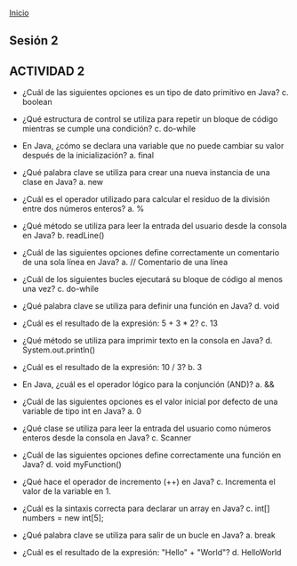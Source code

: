 <!-- No borrar o modificar -->
[Inicio](./index.md)

## Sesión 2


<!-- Su documentación aquí -->
## ACTIVIDAD 2
 - ¿Cuál de las siguientes opciones es un tipo de dato primitivo en Java?
c. boolean

- ¿Qué estructura de control se utiliza para repetir un bloque de código mientras se cumple una condición?
c. do-while

- En Java, ¿cómo se declara una variable que no puede cambiar su valor después de la inicialización?
a. final

- ¿Qué palabra clave se utiliza para crear una nueva instancia de una clase en Java?
a. new
- ¿Cuál es el operador utilizado para calcular el residuo de la división entre dos números enteros?
a. %
- ¿Qué método se utiliza para leer la entrada del usuario desde la consola en Java?
b. readLine()

- ¿Cuál de las siguientes opciones define correctamente un comentario de una sola línea en Java?
a. // Comentario de una línea

- ¿Cuál de los siguientes bucles ejecutará su bloque de código al menos una vez?
c. do-while

- ¿Qué palabra clave se utiliza para definir una función en Java?
d. void

- ¿Cuál es el resultado de la expresión: 5 + 3 * 2?
c. 13

- ¿Qué método se utiliza para imprimir texto en la consola en Java?
d. System.out.println()

- ¿Cuál es el resultado de la expresión: 10 / 3?
b. 3

- En Java, ¿cuál es el operador lógico para la conjunción (AND)?
a. && 

- ¿Cuál de las siguientes opciones es el valor inicial por defecto de una variable de tipo int en Java?
a. 0 

- ¿Qué clase se utiliza para leer la entrada del usuario como números enteros desde la consola en Java?
c. Scanner

- ¿Cuál de las siguientes opciones define correctamente una función en Java?
d. void myFunction()

- ¿Qué hace el operador de incremento (++) en Java?
c. Incrementa el valor de la variable en 1.

- ¿Cuál es la sintaxis correcta para declarar un array en Java?
c. int[] numbers = new int[5];

- ¿Qué palabra clave se utiliza para salir de un bucle en Java?
a. break

- ¿Cuál es el resultado de la expresión: "Hello" + "World"?
d. HelloWorld






